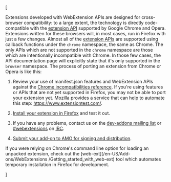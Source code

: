[



Extensions developed with WebExtension APIs are designed for cross-browser
compatibility: to a large extent, the technology is directly code-compatible
with the [extension API](https://developer.chrome.com/extensions) supported by
Google Chrome and Opera. Extensions written for these browsers will, in most
cases, run in Firefox with just a few changes. Almost all of the [extension
APIs](/en-US/docs/Mozilla/Add-ons/WebExtensions/API) are supported using
callback functions under the `chrome` namespace, the same as Chrome. The only
APIs which are not supported in the `chrome` namespace are those which are
intentionally incompatible with Chrome. In those few cases, the API
documentation page will explicitly state that it's only supported in the
`browser` namespace. The process of porting an extension from Chrome or Opera
is like this:





  1. Review your use of manifest.json features and WebExtension APIs against the [Chrome incompatibilities reference](/en-US/Add-ons/WebExtensions/Chrome_incompatibilities). If you're using features or APIs that are not yet supported in Firefox, you may not be able to port your extension yet. Mozilla provides a service that can help to automate this step: <https://www.extensiontest.com/>.


  2. [Install your extension in Firefox](/en-US/Add-ons/WebExtensions/Temporary_Installation_in_Firefox) and test it out.


  3. If you have any problems, contact us on the [dev-addons mailing list](https://mail.mozilla.org/listinfo/dev-addons) or [#webextensions](irc://irc.mozilla.org/webextensions) on [IRC](https://wiki.mozilla.org/IRC).


  4. [Submit your add-on to AMO for signing and distribution](/en-US/Add-ons/WebExtensions/Publishing_your_WebExtension).




If you were relying on Chrome's command line option for loading an unpacked
extension, check out the [web-ext](/en-US/Add-ons/WebExtensions
/Getting_started_with_web-ext) tool which automates temporary installation in
Firefox for development.





]

